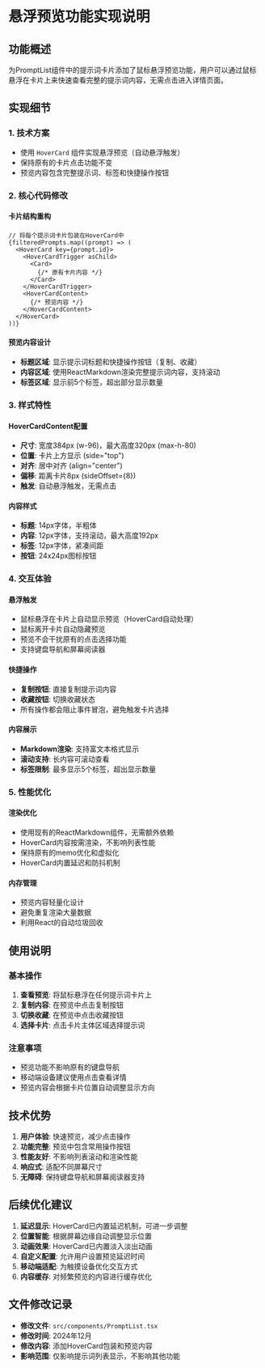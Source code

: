 # 悬浮预览功能实现说明

## 功能概述

为PromptList组件中的提示词卡片添加了鼠标悬浮预览功能，用户可以通过鼠标悬浮在卡片上来快速查看完整的提示词内容，无需点击进入详情页面。

## 实现细节

### 1. 技术方案

- 使用 `HoverCard` 组件实现悬浮预览（自动悬浮触发）
- 保持原有的卡片点击功能不变
- 预览内容包含完整提示词、标签和快捷操作按钮

### 2. 核心代码修改

#### 卡片结构重构
```tsx
// 将每个提示词卡片包装在HoverCard中
{filteredPrompts.map((prompt) => (
  <HoverCard key={prompt.id}>
    <HoverCardTrigger asChild>
      <Card>
        {/* 原有卡片内容 */}
      </Card>
    </HoverCardTrigger>
    <HoverCardContent>
      {/* 预览内容 */}
    </HoverCardContent>
  </HoverCard>
))}
```

#### 预览内容设计
- **标题区域**: 显示提示词标题和快捷操作按钮（复制、收藏）
- **内容区域**: 使用ReactMarkdown渲染完整提示词内容，支持滚动
- **标签区域**: 显示前5个标签，超出部分显示数量

### 3. 样式特性

#### HoverCardContent配置
- **尺寸**: 宽度384px (w-96)，最大高度320px (max-h-80)
- **位置**: 卡片上方显示 (side="top")
- **对齐**: 居中对齐 (align="center")
- **偏移**: 距离卡片8px (sideOffset={8})
- **触发**: 自动悬浮触发，无需点击

#### 内容样式
- **标题**: 14px字体，半粗体
- **内容**: 12px字体，支持滚动，最大高度192px
- **标签**: 12px字体，紧凑间距
- **按钮**: 24x24px图标按钮

### 4. 交互体验

#### 悬浮触发
- 鼠标悬浮在卡片上自动显示预览（HoverCard自动处理）
- 鼠标离开卡片自动隐藏预览
- 预览不会干扰原有的点击选择功能
- 支持键盘导航和屏幕阅读器

#### 快捷操作
- **复制按钮**: 直接复制提示词内容
- **收藏按钮**: 切换收藏状态
- 所有操作都会阻止事件冒泡，避免触发卡片选择

#### 内容展示
- **Markdown渲染**: 支持富文本格式显示
- **滚动支持**: 长内容可滚动查看
- **标签限制**: 最多显示5个标签，超出显示数量

### 5. 性能优化

#### 渲染优化
- 使用现有的ReactMarkdown组件，无需额外依赖
- HoverCard内容按需渲染，不影响列表性能
- 保持原有的memo优化和虚拟化
- HoverCard内置延迟和防抖机制

#### 内存管理
- 预览内容轻量化设计
- 避免重复渲染大量数据
- 利用React的自动垃圾回收

## 使用说明

### 基本操作
1. **查看预览**: 将鼠标悬浮在任何提示词卡片上
2. **复制内容**: 在预览中点击复制按钮
3. **切换收藏**: 在预览中点击收藏按钮
4. **选择卡片**: 点击卡片主体区域选择提示词

### 注意事项
- 预览功能不影响原有的键盘导航
- 移动端设备建议使用点击查看详情
- 预览内容会根据卡片位置自动调整显示方向

## 技术优势

1. **用户体验**: 快速预览，减少点击操作
2. **功能完整**: 预览中包含常用操作按钮
3. **性能友好**: 不影响列表滚动和渲染性能
4. **响应式**: 适配不同屏幕尺寸
5. **无障碍**: 保持键盘导航和屏幕阅读器支持

## 后续优化建议

1. **延迟显示**: HoverCard已内置延迟机制，可进一步调整
2. **位置智能**: 根据屏幕边缘自动调整显示位置
3. **动画效果**: HoverCard已内置淡入淡出动画
4. **自定义配置**: 允许用户设置预览延迟时间
5. **移动端适配**: 为触摸设备优化交互方式
6. **内容缓存**: 对频繁预览的内容进行缓存优化

## 文件修改记录

- **修改文件**: `src/components/PromptList.tsx`
- **修改时间**: 2024年12月
- **修改内容**: 添加HoverCard包装和预览内容
- **影响范围**: 仅影响提示词列表显示，不影响其他功能
